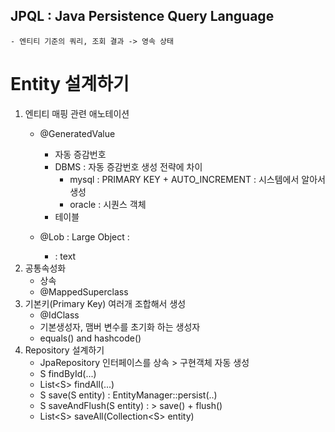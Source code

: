 ## JPQL : Java Persistence Query Language
    - 엔티티 기준의 쿼리, 조회 결과 -> 영속 상태

# Entity 설계하기
1) 엔티티 매핑 관련 애노테이션
   - @GeneratedValue
     - 자동 증감번호
     - DBMS : 자동 증감번호 생성 전략에 차이
       - mysql : PRIMARY KEY + AUTO_INCREMENT : 시스템에서 알아서 생성
       - oracle : 시퀀스 객체
     - 테이블

   - @Lob : Large Object :
     - : text
2) 공통속성화
   - 상속
   - @MappedSuperclass
3) 기본키(Primary Key) 여러개 조합해서 생성
   - @IdClass
   - 기본생성자, 맴버 변수를 초기화 하는 생성자
   - equals() and hashcode()
4) Repository 설계하기
   - JpaRepository 인터페이스를 상속 > 구현객체 자동 생성
   - S findById(...)
   - List\<S> findAll(...)
   - S save(S entity) : EntityManager::persist(..)
   - S saveAndFlush(S entity) : > save() + flush()
   - List\<S> saveAll(Collection\<S> entity)